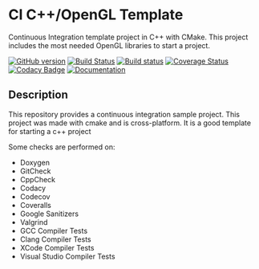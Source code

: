 # CI C++/OpenGL Template

Continuous Integration template project in C++ with CMake.
This project includes the most needed OpenGL libraries to start a project.

[![GitHub version](https://badge.fury.io/gh/valentindumas%2Fci_opengl_template.svg)](https://badge.fury.io/gh/valentindumas%2Fci_opengl_template)
[![Build Status](https://travis-ci.org/ValentinDumas/ci_opengl_template.svg?branch=master)](https://travis-ci.org/ValentinDumas/ci_opengl_template)
[![Build status](https://ci.appveyor.com/api/projects/status/g4vc2xg31g7vqu81?svg=true)](https://ci.appveyor.com/project/ValentinDumas/ci-opengl-template)
[![Coverage Status](https://coveralls.io/repos/github/ValentinDumas/ci_opengl_template/badge.svg)](https://coveralls.io/github/ValentinDumas/ci_opengl_template)
[![Codacy Badge](https://api.codacy.com/project/badge/Grade/78ab13069ab94f8e82d6096a5db2d59f)](https://www.codacy.com/app/ValentinDumas/ci_opengl_template?utm_source=github.com&amp;utm_medium=referral&amp;utm_content=ValentinDumas/ci_opengl_template&amp;utm_campaign=Badge_Grade)
[![Documentation](https://codedocs.xyz/ValentinDumas/ci_opengl_template.svg)](https://codedocs.xyz/ValentinDumas/ci_opengl_template/)

## Description

This repository provides a continuous integration sample project.
This project was made with cmake and is cross-platform.
It is a good template for starting a c++ project

Some checks are performed on:
-   Doxygen
-   GitCheck
-   CppCheck
-   Codacy
-   Codecov
-   Coveralls
-   Google Sanitizers
-   Valgrind
-   GCC Compiler Tests
-   Clang Compiler Tests
-   XCode Compiler Tests
-   Visual Studio Compiler Tests

